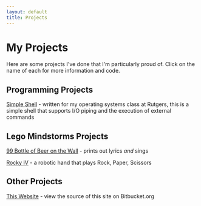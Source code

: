 ```yaml
---
layout: default
title: Projects
---
```


# My Projects

Here are some projects I've done that I'm particularly proud of. Click on the
name of each for more information and code.

## Programming Projects

[Simple Shell](/projects/simpleshell) - written for my operating systems class at
Rutgers, this is a simple shell that supports I/O piping and the execution of
external commands

## Lego Mindstorms Projects

[99 Bottle of Beer on the Wall](/projects/99bottles) - prints out lyrics *and* sings

[Rocky IV](/projects/rocky4) - a robotic hand that plays Rock, Paper, Scissors

## Other Projects

[This Website](https://bitbucket.org/robotmlg/mattgoldman.us) - view the source of this site on Bitbucket.org

